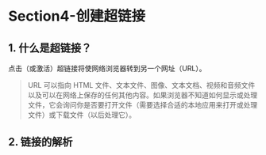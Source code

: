 # Section4-创建超链接

## 1. 什么是超链接？

点击（或激活）超链接将使网络浏览器转到另一个网址（URL）。

> URL 可以指向 HTML 文件、文本文件、图像、文本文档、视频和音频文件以及可以在网络上保存的任何其他内容。如果浏览器不知道如何显示或处理文件，它会询问你是否要打开文件（需要选择合适的本地应用来打开或处理文件）或下载文件（以后处理它）。

## 2. 链接的解析

